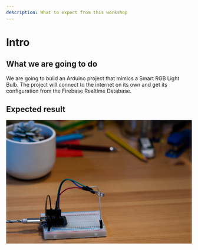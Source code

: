```yaml
---
description: What to expect from this workshop
---
```


# Intro

## What we are going to do

We are going to build an Arduino project that mimics a Smart RGB Light Bulb. The
project will connect to the internet on its own and get its configuration from
the Firebase Realtime Database.

## Expected result

![](../assets/result.png)

